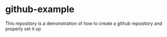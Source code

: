 # github-example
This repository is a demonstration of how to create a github repository and properly set it up
